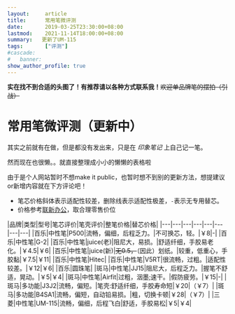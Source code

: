 ```yaml
---
layout:     article
title:      常用笔微评测
date:       2019-03-25T23:30:00+08:00
lastmod:    2021-11-14T18:00:00+08:00
summary:   更新了UM-115
tags:       ["评测"]
#cascade:
#   banner:
show_author_profile: true
---
```


**实在找不到合适的头图了！有推荐请以各种方式联系我！**~~欢迎单品牌笔的摆拍（引战）~~

# 常用笔微评测（更新中）

其实之前就有在做，但是都没有发出来，只是在 *印象笔记* 上自己记一笔。

然而现在也很懒。。就直接整理成小小的懒懒的表格啦

由于是个人网站暂时不想make it public，也暂时想不到别的更新方法，想提建议or新增内容就在下方评论吧！

*   笔芯价格斜体表示适配性较差，删除线表示适配性极差，`-`表示无专用替芯。
*   价格参考[联新办公](https://lianxinbg.tmall.com/)，取合理零售价位

|品牌|类型|型号|笔芯评价|笔壳评价|整笔价格|替芯价格|
|---|---|---|---|---|---|---|---|
|百乐|中性笔|P500|流畅，偏细，后程乏力。|不可换芯，轻。|￥8|-|
|百乐|中性笔|G-2|
|百乐|中性笔|juice(老)|阻尼大，易损。|舒适纤细，手胶易老化。|￥4.5|￥6|
|百乐|中性笔|juice(新)|~~无0.5，~~（因此）划纸。|较重，低重心，手胶黏|￥7.5|￥11|
|百乐|中性笔|Hitec|
|百乐|中性笔|V5RT|很流畅，过粗。|适配性较差。|￥12|￥6|
|百乐|圆珠笔|
|斑马|中性笔|JJ15|阻尼大，后程乏力。|握笔不舒适，晃动。|￥5|￥4|
|斑马|中性笔|Airfit|过粗，洇墨;速干。|假防疲劳。|￥15|-|
|斑马|多功能|J3J2|流畅，偏短。|笔壳:舒适纤细，手胶寿命短|￥20|（￥7）|
|斑马|多功能|B4SA1|流畅，偏短，自动铅易损。|粗，切换卡顿|￥28|（￥7）|
|三菱|中性笔|UM-115|流畅，偏细，后程飞白|舒适，手胶易松|￥5|￥4|

